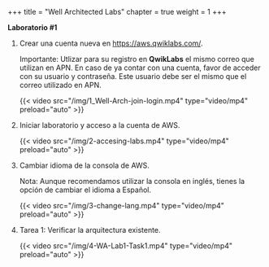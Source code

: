 +++ 
title = "Well Architected Labs" 
chapter = true 
weight = 1 
+++

**Laboratorio #1**

1. Crear una cuenta nueva en <a href="https://aws.qwiklabs.com/" target="_blank">https://aws.qwiklabs.com/</a>.

	Importante: Utlizar para su registro en **QwikLabs** el mismo correo que utilizan en APN. En caso de ya contar con una cuenta, favor de acceder con su usuario y contraseña. Este usuario debe ser el mismo que el correo utilizado en APN.

	{{< video src="/img/1_Well-Arch-join-login.mp4" type="video/mp4" preload="auto" >}}

1. Iniciar laboratorio y acceso a la cuenta de AWS.

	{{< video src="/img/2-accesing-labs.mp4" type="video/mp4" preload="auto" >}}

1. Cambiar idioma de la consola de AWS.

	Nota: Aunque recomendamos utilizar la consola en inglés, tienes la opción de cambiar el idioma a Español.

	{{< video src="/img/3-change-lang.mp4" type="video/mp4" preload="auto" >}}

1. Tarea 1: Verificar la arquitectura existente.

	{{< video src="/img/4-WA-Lab1-Task1.mp4" type="video/mp4" preload="auto" >}}
